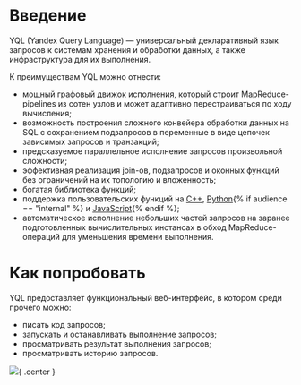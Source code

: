 # Введение

YQL (Yandex Query Language) — универсальный декларативный язык запросов к системам хранения и обработки данных, а также инфраструктура для их выполнения.

К преимуществам YQL можно отнести:

- мощный графовый движок исполнения, который строит MapReduce-pipelines из сотен узлов и может адаптивно перестраиваться по ходу вычисления;
- возможность построения сложного конвейера обработки данных на SQL с сохранением подзапросов в переменные в виде цепочек зависимых запросов и транзакций;
- предсказуемое параллельное исполнение запросов произвольной сложности;
- эффективная реализация join-ов, подзапросов и оконных функций без ограничений на их топологию и вложенность;
- богатая библиотека функций;
- поддержка пользовательских функций на [C++](udf/cpp.md), [Python](udf/python.md){% if audience == "internal" %} и [JavaScript](udf/javascript.md){% endif %};
- автоматическое исполнение небольших частей запросов на заранее подготовленных вычислительных инстансах в обход MapReduce-операций для уменьшения времени выполнения.

# Как попробовать

YQL предоставляет функциональный веб-интерфейс, в котором среди прочего можно:
- писать код запросов;
- запускать и останавливать выполнение запросов;
- просматривать результат выполнения запросов;
- просматривать историю запросов.

![](../../images/yql_interface.png){ .center }
